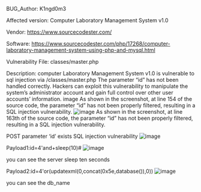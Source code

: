 BUG_Author: K1ngd0m3

Affected version: Computer Laboratory Management System v1.0

Vendor: https://www.sourcecodester.com/

Software: https://www.sourcecodester.com/php/17268/computer-laboratory-management-system-using-php-and-mysql.html

Vulnerability File: classes/master.php

Description: computer Laboratory Management System v1.0 is vulnerable to sql injection via /classes/master.php The parameter “id” has not been handled correctly. Hackers can exploit this vulnerability to manipulate the system’s administrator account and gain full control over other user accounts’ information. image As shown in the screenshot, at line 154 of the source code, the parameter “id” has not been properly filtered, resulting in a SQL injection vulnerability.
![image](https://github.com/adminininin/blob/assets/136336674/d8a901af-17e2-430f-b0a0-236fcc9e5b40)
As shown in the screenshot, at line 163th of the source code, the parameter “id” has not been properly filtered, resulting in a SQL injection vulnerability.


POST parameter ‘id’ exists SQL injection vulnerability
![image](https://github.com/adminininin/blob/assets/136336674/f75faa88-8eef-488f-9f56-5a5b4f515a26)

Payload1:id=4'and+sleep(10)# 
![image](https://github.com/adminininin/blob/assets/136336674/1d3b2fd8-012e-4648-b04a-9c482f5e3feb)


you can see the server sleep ten seconds

Payload2:id=4'or(updatexml(0,concat(0x5e,database()),0)) 
![image](https://github.com/adminininin/blob/assets/136336674/06c9dd7b-4cf5-4704-9ac4-59735dba39af)

you can see the db_name
